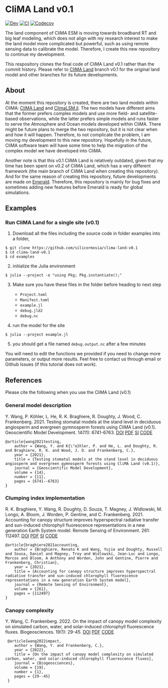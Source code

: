 # CliMA Land v0.1

[![Dev](https://img.shields.io/badge/docs-dev-blue.svg)](https://CUG-hydro.github.io/clima-land-v0.1.jl/dev)
[![CI](https://github.com/CUG-hydro/clima-land-v0.1.jl/actions/workflows/JuliaStable.yml/badge.svg)](https://github.com/CUG-hydro/clima-land-v0.1.jl/actions/workflows/JuliaStable.yml)
[![Codecov](https://codecov.io/gh/CUG-hydro/clima-land-v0.1.jl/branch/master/graph/badge.svg)](https://codecov.io/gh/CUG-hydro/clima-land-v0.1.jl)


The land component of CliMA ESM is moving towards broadband RT and big leaf modeling, which does not align with my research interest to make the land model more complicated but powerful, such as using remote sensing data to calibrate the model. Therefore, I create this new repository to continue my development.

This respository clones the final code of CliMA Land v0.1 rather than the commit history. Please refer to [CliMA Land](https://github.com/CliMA/Land) branch v0.1 for the original land model and other branches for its future developments.


## About
At the moment this repository is created, there are two land models within CliMA: [CliMA Land](https://github.com/CliMA/Land) and [ClimaLSM.jl](https://github.com/CliMA/ClimaLSM.jl). The two models have different aims that the former prefers complex models and use more field- and satellite-based observations, while the latter prefers simple models and runs faster to serve the Atmosphere and Ocean models developed within CliMA. There might be future plans to merge the two repository, but it is not clear when and how it will happen. Therefore, to not complicate the problem, I am moving my development to this new repository. Hopefully in the future, CliMA software team will have some time to help the migration of the complex model we have developed into CliMA.

Another note is that this v0.1 CliMA Land is relatively outdated, given that my time has been spent on v0.2 of CliMA Land, which has a very different framework (the main branch of CliMA Land when creating this repository). And for the same reason of creating this repository, future developments are made on [Emerald](https://github.com/Yujie-W/Emerald). Therefore, this repository is mainly for bug fixes and sometimes adding new features before Emerald is ready for global simulations.


## Examples

### Run CliMA Land for a single site (v0.1)

1. Download all the files including the source code in folder examples into a folder,
```shell
$ git clone https://github.com/silicormosia/clima-land-v0.1
$ cd clima-land-v0.1
$ cd examples
```

2. initialize the Julia environment
```shell
$ julia --project -e "using Pkg; Pkg.instantiate();"
```

3. Make sure you have these files in the folder before heading to next step
   - `Project.toml`
   - `Manifest.toml`
   - `example.jl`
   - `debug.jld2`
   - `debug.nc`

4. run the model for the site
```shell
$ julia --project example.jl
```

5. you should get a file named `debug.output.nc` after a few minutes

You will need to edit the functions we provided if you need to change more parameters, or output more results. Feel free to contact us through email or Github Issues (if this tutorial does not work).


## References

Please cite the following when you use the CliMA Land (v0.1)

### General model description
Y. Wang, P. Köhler, L. He, R. K. Braghiere, R. Doughty, J. Wood, C. Frankenberg. 2021.
Testing stomatal models at the stand level in deciduous angiosperm and evergreen gymnosperm forests using CliMA Land (v0.1).
Geoscientific Model Development. 14(11): 6741-6763.
[DOI](https://doi.org/10.5194/gmd-14-6741-2021)
[PDF](https://github.com/Yujie-WANG/Published-Codes-Yujie-WANG/raw/master/publications/wang2021testing.pdf)
[SI](https://github.com/Yujie-WANG/Published-Codes-Yujie-WANG/raw/master/publications/wang2021testing-si.pdf)
[CODE](https://github.com/Yujie-WANG/Published-Codes-Yujie-WANG)

```
@article{wang2021testing,
    author = {Wang, Y. and K{\"o}hler, P. and He, L. and Doughty, R. and Braghiere, R. K. and Wood, J. D. and Frankenberg, C.},
    year = {2021},
    title = {Testing stomatal models at the stand level in deciduous angiosperm and evergreen gymnosperm forests using CliMA Land (v0.1)},
    journal = {Geoscientific Model Development},
    volume = {14},
    number = {11},
    pages = {6741--6763}
}
```

### Clumping index implementation
R. K. Braghiere, Y. Wang, R. Doughty, D. Souza, T. Magney, J. Widlowski, M. Longo, A. Bloom, J. Worden, P. Gentine, and C. Frankenberg. 2021.
Accounting for canopy structure improves hyperspectral radiative transfer and sun-induced chlorophyll fluorescence representations in a new generation Earth System model.
Remote Sensing of Environment. 261: 112497.
[DOI](https://doi.org/10.1016/j.rse.2021.112497)
[PDF](https://github.com/Yujie-WANG/Published-Codes-Yujie-WANG/raw/master/publications/braghiere2021accounting.pdf)
[SI](https://github.com/Yujie-WANG/Published-Codes-Yujie-WANG/raw/master/publications/braghiere2021accounting-si.pdf)
[CODE](https://github.com/Yujie-WANG/Published-Codes-Yujie-WANG)

```
@article{braghiere2021accounting,
    author = {Braghiere, Renato K and Wang, Yujie and Doughty, Russell and Sousa, Daniel and Magney, Troy and Widlowski, Jean-Luc and Longo, Marcos and Bloom, A Anthony and Worden, John and Gentine, Pierre and Frankenberg, Christian},
    year = {2021},
    title = {Accounting for canopy structure improves hyperspectral radiative transfer and sun-induced chlorophyll fluorescence representations in a new generation Earth System model},
    journal = {Remote Sensing of Environment},
    volume = {261},
    pages = {112497}
}
```

### Canopy complexity
Y. Wang, C. Frankenberg. 2022.
On the impact of canopy model complexity on simulated carbon, water, and solar-induced chlorophyll fluorescence fluxes.
Biogeosciences. 19(1): 29-45.
[DOI](https://doi.org/10.5194/bg-19-29-2022)
[PDF](https://github.com/Yujie-WANG/Published-Codes-Yujie-WANG/raw/master/publications/wang2022impact.pdf)
[CODE](https://github.com/Yujie-WANG/Published-Codes-Yujie-WANG)

```
 @article{wang2022impact,
 	author = {Wang, Y. and Frankenberg, C.},
 	year = {2022},
 	title = {On the impact of canopy model complexity on simulated carbon, water, and solar-induced chlorophyll fluorescence fluxes},
 	journal = {Biogeosciences},
 	volume = {19},
 	number = {1},
 	pages = {29--45}
 }
 ```
